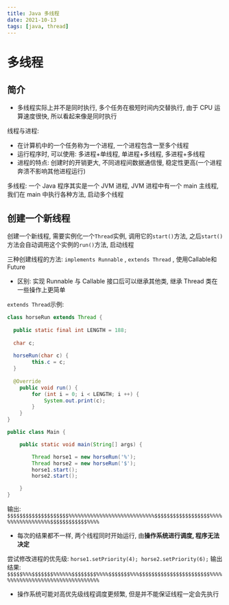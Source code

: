 ```yaml
---
title: Java 多线程
date: 2021-10-13
tags: [java, thread]
---
```


# 多线程

## 简介

- 多线程实际上并不是同时执行, 多个任务在极短时间内交替执行, 由于 CPU 运算速度很快, 所以看起来像是同时执行

线程与进程: 

- 在计算机中的一个任务称为一个进程, 一个进程包含一至多个线程
- 运行程序时, 可以使用: 多进程+单线程, 单进程+多线程, 多进程+多线程
- 进程的特点: 创建时的开销更大, 不同进程间数据通信慢, 稳定性更高(一个进程奔溃不影响其他进程运行)

多线程: 一个 Java 程序其实是一个 JVM 进程, JVM 进程中有一个 main 主线程, 我们在 main 中执行各种方法, 启动多个线程

## 创建一个新线程

创建一个新线程, 需要实例化一个`Thread`实例, 调用它的`start()`方法, 之后`start()`方法会自动调用这个实例的`run()`方法, 启动线程

三种创建线程的方法: `implements Runnable` , `extends Thread` , 使用Callable和Future

- 区别: 实现 Runnable 与 Callable 接口后可以继承其他类, 继承 Thread 类在一些操作上更简单

`extends Thread`示例: 

```java
class horseRun extends Thread {
  
  public static final int LENGTH = 188;
  
  char c;
  
  horseRun(char c) {
        this.c = c;
  }
  
  @Override
    public void run() {
        for (int i = 0; i < LENGTH; i ++) {
            System.out.print(c);
        }
    }
}

public class Main {

    public static void main(String[] args) {

        Thread horse1 = new horseRun('%');
        Thread horse2 = new horseRun('$');
        horse1.start();
        horse2.start();

    }
}
```

输出: `$$$$$$$$$$$$$$$$$$$$%%%%%%%%%%%%%%%%%%%%%%%%%%%%$$$$$$$$$$$$$$$$$$%%%%%%%%%%%%%%%%%%$$$$$$$$$$$$%%%%`

- 每次的结果都不一样, 两个线程同时开始运行, 由**操作系统进行调度, 程序无法决定**

尝试修改进程的优先级: `horse1.setPriority(4); horse2.setPriority(6);`
输出结果: `$$$$$%%%$$$$$$$%%%%%%$$$$$$$$%%%%$$$$$$$%%%$$$$$$$$$$$$$$$$$$$$$$$%%%%%%%%%%%%%%%%%%%%%%%%%%%%%%%%%%`

- 操作系统可能对高优先级线程调度更频繁, 但是并不能保证线程一定会先执行